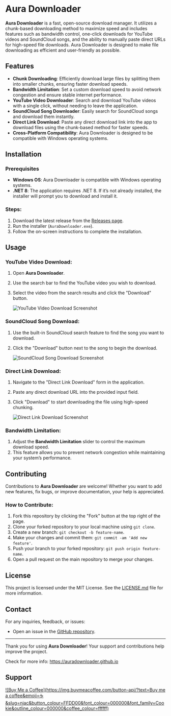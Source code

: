 # Aura Downloader

**Aura Downloader** is a fast, open-source download manager. It utilizes a chunk-based downloading method to maximize speed and includes features such as bandwidth control, one-click downloads for YouTube videos and SoundCloud songs, and the ability to manually paste direct URLs for high-speed file downloads. Aura Downloader is designed to make file downloading as efficient and user-friendly as possible.

## Features

- **Chunk Downloading**: Efficiently download large files by splitting them into smaller chunks, ensuring faster download speeds.
- **Bandwidth Limitation**: Set a custom download speed to avoid network congestion and ensure stable internet performance.
- **YouTube Video Downloader**: Search and download YouTube videos with a single click, without needing to leave the application.
- **SoundCloud Song Downloader**: Easily search for SoundCloud songs and download them instantly.
- **Direct Link Download**: Paste any direct download link into the app to download files using the chunk-based method for faster speeds.
- **Cross-Platform Compatibility**: Aura Downloader is designed to be compatible with Windows operating systems.

## Installation

### Prerequisites
- **Windows OS**: Aura Downloader is compatible with Windows operating systems.
- **.NET 8**: The application requires .NET 8. If it’s not already installed, the installer will prompt you to download and install it.

### Steps:
1. Download the latest release from the [Releases page](https://github.com/Nothing-Just-a-Code/Aura-Downloader/releases).
2. Run the installer (`AuraDownloader.exe`).
3. Follow the on-screen instructions to complete the installation.

## Usage

### YouTube Video Download:
1. Open **Aura Downloader**.
2. Use the search bar to find the YouTube video you wish to download.
3. Select the video from the search results and click the "Download" button.

   ![YouTube Video Download Screenshot](https://auradownloader.github.io/assets/img/Screenshot%203.png)

### SoundCloud Song Download:
1. Use the built-in SoundCloud search feature to find the song you want to download.
2. Click the "Download" button next to the song to begin the download.

   ![SoundCloud Song Download Screenshot](https://auradownloader.github.io/assets/img/Screenshot%202.png)

### Direct Link Download:
1. Navigate to the "Direct Link Download" form in the application.
2. Paste any direct download URL into the provided input field.
3. Click "Download" to start downloading the file using high-speed chunking.

   ![Direct Link Download Screenshot](https://auradownloader.github.io/assets/img/Screenshot%201.png)

### Bandwidth Limitation:
1. Adjust the **Bandwidth Limitation** slider to control the maximum download speed.
2. This feature allows you to prevent network congestion while maintaining your system’s performance.


## Contributing

Contributions to **Aura Downloader** are welcome! Whether you want to add new features, fix bugs, or improve documentation, your help is appreciated.

### How to Contribute:
1. Fork this repository by clicking the "Fork" button at the top right of the page.
2. Clone your forked repository to your local machine using `git clone`.
3. Create a new branch: `git checkout -b feature-name`.
4. Make your changes and commit them: `git commit -am 'Add new feature'`.
5. Push your branch to your forked repository: `git push origin feature-name`.
6. Open a pull request on the main repository to merge your changes.

## License

This project is licensed under the MIT License. See the [LICENSE.md](LICENSE.md) file for more information.

## Contact

For any inquiries, feedback, or issues:
- Open an issue in the [GitHub repository](https://github.com/Nothing-Just-a-Code/Aura-Downloader/issues).

---

Thank you for using **Aura Downloader**! Your support and contributions help improve the project.

Check for more info: https://auradownloader.github.io

## Support

[![Buy Me a Coffee](https://img.buymeacoffee.com/button-api/?text=Buy me a coffee&emoji=☕&slug=njac&button_colour=FFDD00&font_colour=000000&font_family=Cookie&outline_colour=000000&coffee_colour=ffffff)](https://www.buymeacoffee.com/njac)
